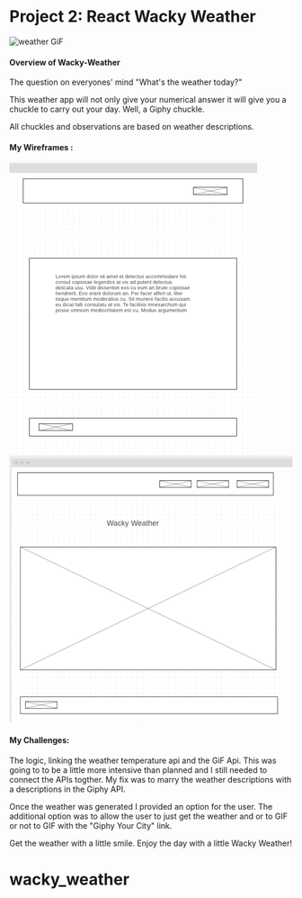 # Project 2: React Wacky Weather

![weather GiF](https://media.giphy.com/media/26BGDQxDCZDFHW5Ne/giphy.gif) 


#### Overview of Wacky-Weather

The question on everyones' mind "What's the weather today?" 

This weather app will not only give your numerical answer it will give you a chuckle to carry out your day. Well, a Giphy chuckle. 

All chuckles and observations are based on weather descriptions. 


#### My Wireframes :

![Wireframe](WireFrame_Home.png)
![Wireframe](WireFrame_2ndpage.png)

#### My Challenges:
The logic, linking the weather temperature api and the GiF Api. This was going to to be a little more intensive than planned and I still needed to connect the APIs togther. My fix was to marry the weather descriptions with a descriptions in the Giphy API. 

Once the weather was generated I provided an option for the user. The additional option was to allow the user to just get the weather and or to GIF or not to GIF with the "Giphy Your City" link.

Get the weather with a little smile. Enjoy the day with a little Wacky Weather! 
# wacky_weather
